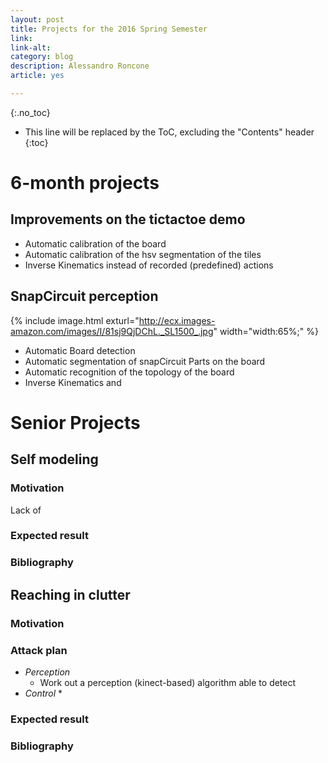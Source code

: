 ```yaml
---
layout: post
title: Projects for the 2016 Spring Semester
link: 
link-alt: 
category: blog
description: Alessandro Roncone
article: yes

---
```


{:.no_toc}

* This line will be replaced by the ToC, excluding the "Contents" header
{:toc}

# 6-month projects

## Improvements on the tictactoe demo

 * Automatic calibration of the board 
 * Automatic calibration of the hsv segmentation of the tiles
 * Inverse Kinematics instead of recorded (predefined) actions 

## SnapCircuit perception

{% include image.html exturl="http://ecx.images-amazon.com/images/I/81sj9QjDChL._SL1500_.jpg" width="width:65%;"  %}
 
 * Automatic Board detection
 * Automatic segmentation of snapCircuit Parts on the board
 * Automatic recognition of the topology of the board
 * Inverse Kinematics and 

# Senior Projects

## Self modeling 

### Motivation

Lack of 

### Expected result

### Bibliography

## Reaching in clutter

### Motivation

### Attack plan

 * *Perception*
   * Work out a perception (kinect-based) algorithm able to detect 
 * *Control*
   * 

### Expected result

### Bibliography
